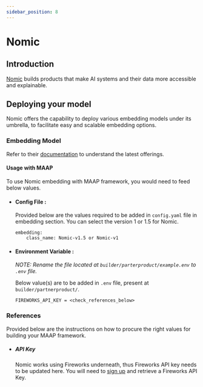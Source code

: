 ```yaml
---
sidebar_position: 8
---
```


# Nomic

## Introduction

[Nomic](https://www.nomic.ai/) builds products that make AI systems and their data more accessible and explainable.


## Deploying your model
Nomic offers the capability to deploy various embedding models under its umbrella, to facilitate easy and scalable embedding options. 


### Embedding Model

Refer to their [documentation](https://blog.nomic.ai/posts/nomic-embed-text-v1) to understand the latest offerings.

#### Usage with MAAP
To use Nomic embedding with MAAP framework, you would need to feed below values.


- #### Config File :
  Provided below are the values required to be added in `config.yaml` file in embedding section. You can select the version 1 or 1.5 for Nomic.
  ```
  embedding:
      class_name: Nomic-v1.5 or Nomic-v1
  ```

- #### Environment Variable :
  _NOTE: Rename the file located at `builder/parterproduct/example.env` to `.env` file._ 
  
  Below value(s) are to be added in `.env` file, present at `builder/partnerproduct/`.

  ```
  FIREWORKS_API_KEY = <check_references_below>
  ```


### References

Provided below are the instructions on how to procure the right values for building your MAAP framework.

- ##### API Key 

  Nomic works using Fireworks underneath, thus Fireworks API key needs to be updated here. You will need to [sign up](https://readme.fireworks.ai/docs/quickstart) and retrieve a Fireworks API Key.
